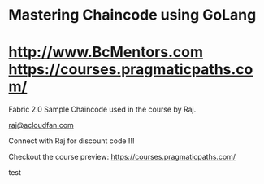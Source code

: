 Mastering Chaincode using GoLang
================================
http://www.BcMentors.com
https://courses.pragmaticpaths.com/
================================

Fabric 2.0 Sample Chaincode used in the course by Raj.

raj@acloudfan.com

Connect with Raj for discount code !!!

Checkout the course preview:
https://courses.pragmaticpaths.com/

test
